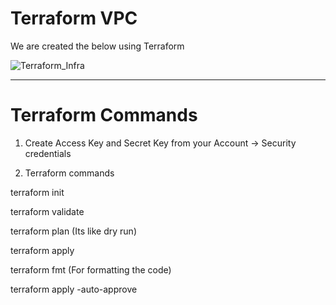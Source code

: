 # Terraform VPC

We are created the below using Terraform 

![Terraform_Infra](https://github.com/Pavan-1997/Terraform_VPC/assets/32020205/13c2c175-0a2a-49dd-b650-a320114c906b)

---
# Terraform Commands

1. Create Access Key and Secret Key from your Account -> Security credentials 


2. Terraform commands

terraform init

terraform validate

terraform plan (Its like dry run)

terraform apply

terraform fmt (For formatting the code)

terraform apply -auto-approve
